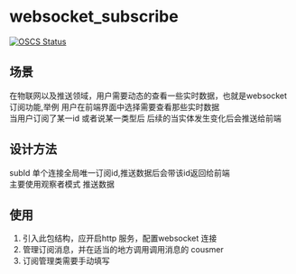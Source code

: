 # websocket_subscribe
[![OSCS Status](https://www.oscs1024.com/platform/badge/aibaixun/service-orchestration-backend.git.svg?size=small)](https://www.murphysec.com/dr/EyDvMc4eSKdruyD1hA)

## 场景
在物联网以及推送领域，用户需要动态的查看一些实时数据，也就是websocket 订阅功能,举例 用户在前端界面中选择需要查看那些实时数据<br/>
当用户订阅了某一id 或者说某一类型后 后续的当实体发生变化后会推送给前端
## 设计方法
subId 单个连接全局唯一订阅id,推送数据后会带该id返回给前端<br/>
主要使用观察者模式 推送数据
## 使用
1. 引入此包结构，应开启http 服务，配置websocket 连接
2. 管理订阅消息，并在适当的地方调用调用消息的 cousmer
3. 订阅管理类需要手动填写

